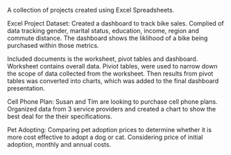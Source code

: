 A collection of projects created using Excel Spreadsheets.

Excel Project Dataset: 
Created a dashboard to track bike sales. Complied of data tracking gender, marital status, education, income, region and commute distance. The dashboard shows the liklihood of a bike being purchased within those metrics.

Included documents is the worksheet, pivot tables and dashboard. Worksheet contains overall data. Piviot tables, were used to narrow down the scope of data collected from the worksheet. Then results from pivot tables was converted into charts, which was added to the final dashboard presentation.

Cell Phone Plan: 
Susan and Tim are looking to purchase cell phone plans. Organized data from 3 service providers and created a chart to show the best deal for the their specifications.

Pet Adopting:
Comparing pet adoption prices to determine whether it is more cost effective to adopt a dog or cat. Considering price of initial adoption, monthly and annual costs. 
